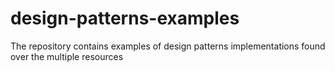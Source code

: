 # design-patterns-examples
The repository contains examples of design patterns implementations found over the multiple resources
